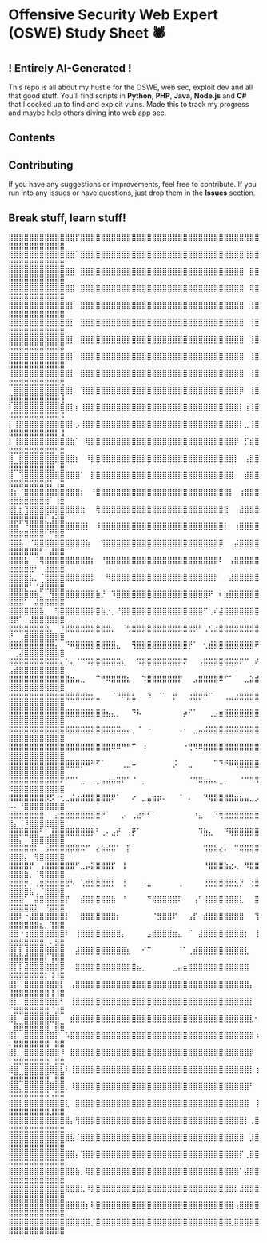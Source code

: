 # Offensive Security Web Expert (OSWE) Study Sheet 🕷️
## ! Entirely AI-Generated !

This repo is all about my hustle for the OSWE, web sec, exploit dev and all that good stuff. You'll find scripts in **Python**, **PHP**, **Java**, **Node.js** and **C#** that I cooked up to find and exploit vulns. Made this to track my progress and maybe help others diving into web app sec.

## Contents


## Contributing

If you have any suggestions or improvements, feel free to contribute. If you run into any issues or have questions, just drop them in the **Issues** section.

## Break stuff, learn stuff!

⣿⣿⣿⣿⣿⣿⣿⣿⣿⣿⣿⣿⣿⡏⣿⣿⣿⣿⣿⣿⣿⣿⣿⣿⣿⣿⣿⣿⣿⣿⣿⣿⣿⣿⣿⣿⣿⣿⣿⣿⣿⣿⣿⣿⣿⣿⢻⣿⣿⣿⣿⣿⣿⣿⣿⣿⣿⣿⣿⣿
⣿⣿⣿⣿⣿⣿⣿⣿⣿⣿⣿⣿⣿⠁⣿⣿⣿⣿⣿⣿⣿⣿⣿⣿⣿⣿⣿⣿⣿⣿⣿⣿⣿⣿⣿⣿⣿⣿⣿⣿⣿⣿⣿⣿⣿⣿⢸⣿⣿⣿⣿⣿⣿⣿⣿⣿⣿⣿⣿⣿
⣿⣿⣿⣿⣿⣿⣿⣿⣿⣿⣿⣿⣿⠀⣿⣿⣿⣿⣿⣿⣿⣿⣿⣿⣿⣿⣿⣿⣿⣿⣿⣿⣿⣿⣿⣿⣿⣿⣿⣿⣿⣿⣿⣿⣿⣿⠀⣿⣿⣿⣿⣿⣿⣿⣿⣿⣿⣿⣿⣿
⣿⣿⣿⣿⣿⣿⣿⣿⣿⣿⣿⣿⣿⠀⣿⣿⣿⣿⣿⣿⣿⣿⣿⣿⣿⣿⣿⣿⣿⣿⣿⣿⣿⣿⣿⣿⣿⣿⣿⣿⣿⣿⣿⣿⣿⣿⠀⢿⣿⣿⣿⣿⣿⣿⣿⣿⣿⣿⣿⣿
⣿⣿⣿⣿⣿⣿⣿⣿⣿⣿⣿⣿⡇⠀⣿⣿⣿⣿⣿⣿⣿⣿⣿⣿⣿⣿⣿⣿⣿⣿⣿⣿⣿⣿⣿⣿⣿⣿⣿⣿⣿⣿⣿⣿⣿⣿⠀⢸⣿⣿⣿⣿⣿⣿⣿⣿⣿⣿⣿⣿
⣿⣿⣿⣿⣿⣿⣿⣿⣿⣿⣿⣿⡇⠀⣿⣿⣿⣿⣿⣿⣿⣿⣿⣿⣿⣿⣿⣿⣿⣿⣿⣿⣿⣿⣿⣿⣿⣿⣿⣿⣿⣿⣿⣿⣿⣿⠀⢸⣿⣿⣿⣿⣿⣿⣿⣿⣿⣿⣿⣿
⣿⣿⣿⣿⣿⣿⣿⣿⣿⣿⣿⣿⡇⠀⣿⣿⣿⣿⣿⣿⣿⣿⣿⣿⣿⣿⣿⣿⣿⣿⣿⣿⣿⣿⣿⣿⣿⣿⣿⣿⣿⣿⣿⣿⣿⣿⠀⢸⣿⣿⣿⣿⣿⣿⣿⣿⣿⣿⣿⣿
⢿⣿⣿⣿⣿⣿⣿⣿⣿⣿⣿⣿⡇⠀⣿⣿⣿⣿⣿⣿⣿⣿⣿⣿⣿⣿⣿⣿⣿⣿⣿⣿⣿⣿⣿⣿⣿⣿⣿⣿⣿⣿⣿⣿⣿⣿⠀⢸⣿⣿⣿⣿⣿⣿⣿⣿⣿⣿⣿⣿
⢸⣿⣿⣿⣿⣿⣿⣿⣿⣿⣿⣿⡇⠀⣿⣿⣿⣿⣿⣿⣿⣿⣿⣿⣿⣿⣿⣿⣿⣿⣿⣿⣿⣿⣿⣿⣿⣿⣿⣿⣿⣿⣿⣿⣿⣿⠀⢸⣿⣿⣿⣿⣿⣿⣿⣿⣿⣿⣿⢿
⠀⣿⣿⣿⣿⣿⣿⣿⣿⣿⣿⣿⡇⠀⢹⣿⣿⣿⣿⣿⣿⣿⣿⣿⣿⣿⣿⣿⣿⣿⣿⣿⣿⣿⣿⣿⣿⣿⣿⣿⣿⣿⣿⣿⣿⡿⠀⢸⣿⣿⣿⣿⣿⣿⣿⣿⣿⣿⣿⢸
⡇⣿⣿⣿⣿⣿⣿⣿⣿⣿⣿⣿⡇⡆⢸⣿⣿⣿⣿⣿⣿⣿⣿⣿⣿⣿⣿⣿⣿⣿⣿⣿⣿⣿⣿⣿⣿⣿⣿⣿⣿⣿⣿⣿⣿⡇⢰⢸⣿⣿⣿⣿⣿⣿⣿⣿⣿⣿⡿⢸
⡇⢸⣿⣿⣿⣿⣿⣿⣿⣿⣿⣿⡇⡠⢸⣿⣿⣿⣿⣿⣿⣿⣿⣿⣿⣿⣿⣿⣿⣿⣿⣿⣿⣿⣿⣿⣿⣿⣿⣿⣿⣿⣿⣿⣿⡇⣀⢸⣿⣿⣿⣿⣿⣿⣿⣿⣿⣿⡇⢸
⡇⢸⣿⣿⣿⣿⣿⣿⣿⣿⣿⣿⣷⠁⠀⢿⣿⣿⣿⣿⣿⣿⣿⣿⣿⣿⣿⣿⣿⣿⣿⣿⣿⣿⣿⣿⣿⣿⣿⣿⣿⣿⣿⣿⡿⠀⡋⣾⣿⣿⣿⣿⣿⣿⣿⣿⣿⣿⠇⣾
⣿⠀⣿⣿⣿⣿⣿⣿⣿⣿⣿⣿⣿⡆⠀⠸⣿⣿⣿⣿⣿⣿⣿⣿⣿⣿⣿⣿⣿⣿⣿⣿⣿⣿⣿⣿⣿⣿⣿⣿⣿⣿⣿⣿⡇⠀⢠⣿⣿⣿⣿⣿⣿⣿⣿⣿⣿⣿⠀⣿
⣿⠀⢹⣿⣿⣿⣿⣿⣿⣿⣿⣿⣿⣿⠁⠀⣿⣿⣿⣿⣿⣿⣿⣿⣿⣿⣿⣿⣿⣿⣿⣿⣿⣿⣿⣿⣿⣿⣿⣿⣿⣿⣿⣿⠀⠀⣾⣿⣿⣿⣿⣿⣿⣿⣿⣿⣿⡇⢠⣿
⣿⡆⠈⣿⣿⣿⣿⣿⣿⣿⣿⣿⣿⣿⡆⠀⠘⣿⣿⣿⣿⣿⣿⣿⣿⣿⣿⣿⣿⣿⣿⣿⣿⣿⣿⣿⣿⣿⣿⣿⣿⣿⣿⡇⠀⢰⣿⣿⣿⣿⣿⣿⣿⣿⣿⣿⣿⠁⢸⣿
⣿⡇⡆⢹⣿⣿⣿⣿⣿⣿⣿⣿⣿⣿⣷⠀⠀⢿⣿⣿⣿⣿⣿⣿⣿⣿⣿⣿⣿⣿⣿⣿⣿⣿⣿⣿⣿⣿⣿⣿⣿⣿⣿⠀⠀⣼⣿⣿⣿⣿⣿⣿⣿⣿⣿⣿⡏⢰⣽⣿
⣿⣷⠁⠘⣿⣿⣿⣿⣿⣿⣿⣿⣿⣿⣿⡇⠀⠸⣿⣿⣿⣿⣿⣿⣿⣿⣿⣿⣿⣿⣿⣿⣿⣿⣿⣿⣿⣿⣿⣿⣿⣿⡇⠀⢰⣿⣿⣿⣿⣿⣿⣿⣿⣿⣿⣿⠃⠋⣿⣿
⣿⣿⣧⠀⠈⢿⣿⣿⣿⣿⣿⣿⣿⣿⣿⣷⠀⠀⢻⣿⣿⣿⣿⣿⣿⣿⣿⣿⣿⣿⣿⣿⣿⣿⣿⣿⣿⣿⣿⣿⣿⡿⠀⠀⣼⣿⣿⣿⣿⣿⣿⣿⣿⣿⣿⠃⠀⣼⣿⣿
⣿⣿⣿⣧⠀⠈⢿⣿⣿⣿⣿⣿⣿⣿⣿⣿⡆⠀⠘⣿⣿⣿⣿⣿⣿⣿⣿⣿⣿⣿⣿⣿⣿⣿⣿⣿⣿⣿⣿⣿⣿⠇⠀⢠⣿⣿⣿⣿⣿⣿⣿⣿⣿⣿⠃⠀⣼⣿⣿⣿
⣿⣿⣿⣿⣧⡀⠈⢿⣿⣿⣿⣿⣿⣿⣿⣿⣿⠀⠀⠻⣿⣿⣿⣿⣿⣿⣿⣿⣿⣿⣿⣿⣿⣿⣿⣿⣿⣿⣿⣿⡟⠀⠀⣼⣿⣿⣿⣿⣿⣿⣿⣿⡿⠃⠐⣼⣿⣿⣿⣿
⣿⣿⣿⣿⣿⣷⡁⠀⢻⣿⣿⣿⣿⣿⣿⣿⣿⣷⡘⠀⠹⣿⣿⣿⣿⣿⣿⣿⣿⣿⣿⣿⣿⣿⣿⣿⣿⣿⣿⠟⠀⠆⣰⣿⣿⣿⣿⣿⣿⣿⣿⡿⠁⠀⣼⣿⣿⣿⣿⣿
⣿⣿⣿⣿⣿⣿⣷⡀⠀⢻⣿⣿⣿⣿⣿⣿⣿⣿⣷⡐⡀⠘⣿⣿⣿⣿⣿⣿⣿⣿⣿⣿⣿⣿⣿⣿⣿⣿⠋⢀⠎⣼⣿⣿⣿⣿⣿⣿⣿⣿⡿⠁⠀⣼⣿⣿⣿⣿⣿⣿
⣿⣿⣿⣿⣿⣿⣿⣷⡀⠀⠹⣿⣿⣿⣿⣿⣿⣿⣿⣿⡄⠀⠈⢻⣿⣿⣿⣿⣿⣿⣿⣿⣿⣿⣿⣿⡿⠃⢀⢊⣼⣿⣿⣿⣿⣿⣿⣿⣿⡟⠀⢀⣾⣿⣿⣿⣿⣿⣿⣿
⣿⣿⣿⣿⣿⣿⣿⣿⣿⡄⠀⠙⠿⣿⣿⣿⣿⣿⣿⣿⣿⣄⠀⠀⢻⣿⣿⣿⣿⣿⣿⣿⣿⣿⣿⡟⠁⠀⢂⣾⣿⣿⣿⣿⣿⣿⣿⣿⠟⠀⢀⣼⣿⣿⣿⣿⣿⣿⣿⣿
⣿⣿⣿⣿⣿⣿⣿⣿⣿⣿⣄⡑⢄⠈⠙⠻⣿⣿⣿⣿⣿⣿⣆⠀⠀⠻⣿⣿⣿⣿⣿⣿⣿⣿⠟⠀⠀⢠⣿⣿⣿⣿⣿⣿⡿⠟⠉⢀⠞⣠⣾⣿⣿⣿⣿⣿⣿⣿⣿⣿
⣿⣿⣿⣿⣿⣿⣿⣿⣿⣿⣿⣿⣶⣤⣀⠀⠀⠉⠛⠿⣿⣿⣿⣆⠀⠀⠹⣿⣿⣿⣿⣿⣿⡟⠀⠀⣠⣿⣿⣿⣿⠿⠋⠁⠀⠀⣀⣵⣾⣿⣿⣿⣿⣿⣿⣿⣿⣿⣿⣿
⣿⣿⣿⣿⣿⣿⣿⣿⣿⣿⣿⣿⣿⣿⣿⣷⣦⣀⠀⠀⠈⠙⠿⣿⣧⠀⠀⠹⠀⠈⠁⠀⡟⠀⠀⣰⣿⡿⠟⠉⠀⠀⢀⣠⣴⣿⣿⣿⣿⣿⣿⣿⣿⣿⣿⣿⣿⣿⣿⣿
⣿⣿⣿⣿⣿⣿⣿⣿⣿⣿⣿⣿⣿⣿⣿⣿⣿⣿⣿⣦⣄⡀⠀⠀⠙⠧⠀⠀⠀⠀⠀⠀⠀⠀⡴⠋⠁⠀⠀⢀⣠⣶⣿⣿⣿⣿⣿⣿⣿⣿⣿⣿⣿⣿⣿⣿⣿⣿⣿⣿
⣿⣿⣿⣿⣿⣿⣿⣿⣿⣿⣿⣿⣿⣿⣿⣿⣿⣿⣿⣿⣿⣿⣶⣄⡀⠈⠀⠐⠀⠀⠀⠀⠀⠠⠂⠀⣀⣤⣾⣿⣿⣿⣿⣿⣿⣿⣿⣿⣿⣿⣿⣿⣿⣿⣿⣿⣿⣿⣿⣿
⣿⣿⣿⣿⣿⣿⣿⣿⣿⣿⣿⣿⣿⣿⣿⣿⣿⣿⣿⣿⠿⠿⠛⠛⠉⠀⠰⠀⠀⠀⠀⠀⠀⠀⠐⢛⠻⠿⣿⣿⣿⣿⣿⣿⣿⣿⣿⣿⣿⣿⣿⣿⣿⣿⣿⣿⣿⣿⣿⣿
⣿⣿⣿⣿⣿⣿⣿⣿⣿⣿⣿⣿⣿⣿⡿⠿⠛⠋⠁⠀⠀⠀⢀⣀⠤⠀⠀⠀⠀⠀⠀⠀⡨⠀⠀⣀⠀⠀⠀⠀⠉⠙⠛⠿⢿⣿⣿⣿⣿⣿⣿⣿⣿⣿⣿⣿⣿⣿⣿⣿
⣿⣿⣿⣿⣿⣿⣿⣿⣿⡿⠟⠋⠉⠁⣀⠀⢀⣀⣤⣴⣶⣿⠟⠁⠈⠀⡀⠀⠀⠀⠀⠀⠀⠀⠀⠈⠙⢿⣶⣦⣤⣀⡀⠀⠀⠈⠉⠛⠻⠿⣿⣿⣿⣿⣿⣿⣿⣿⣿⣿
⣿⣿⣿⣿⣿⣿⣿⡿⡫⠐⢂⣀⣬⣴⣾⣿⣿⣿⣿⣿⠟⠁⠀⠀⠔⠀⣀⣤⣶⡶⠄⠀⠀⠈⠀⠄⠀⠀⠙⢿⣿⣿⣿⣿⣶⣦⣤⣀⡠⠤⠄⠘⣿⣿⣿⣿⣿⣿⣿⣿
⣿⣿⣿⣿⣿⣿⣿⠁⠀⣼⣿⣿⣿⣿⣿⣿⣿⣿⠟⠁⠀⠀⡠⠀⢀⣴⠟⠋⠁⠀⠀⠀⠀⠀⠀⠀⠰⣄⠀⠀⠙⢿⣿⣿⣿⣿⣿⣿⣿⣿⡄⠈⠸⣿⣿⣿⣿⣿⣿⣿
⣿⣿⣿⣿⣿⣿⠃⠀⣸⣿⣿⣿⣿⣿⣿⣿⡿⠃⢀⠄⣠⡞⠀⢠⡟⠁⠀⠀⠀⠀⠀⠀⠀⠀⠀⠀⠀⠹⣷⣄⠀⠀⠙⢿⣿⣿⣿⣿⣿⣿⣿⡄⠀⢹⣿⣿⣿⣿⣿⣿
⣿⣿⣿⣿⣿⠇⠀⢰⣿⣿⣿⣿⣿⣿⡿⠋⠀⣔⣵⣾⣿⠁⠀⡟⠀⠀⠀⠀⠀⠀⠀⠀⠀⠀⠀⠀⠀⠀⢹⣿⣷⣔⠄⠀⠙⢿⣿⣿⣿⣿⣿⣿⡄⠀⢻⣿⣿⣿⣿⣿
⣿⣿⣿⣿⡟⠀⢠⣿⣿⣿⣿⣿⣿⠋⣀⡤⣽⣿⣿⣿⡏⠀⢸⠀⠀⠀⠀⠀⠀⠀⠀⠀⠀⠀⠀⠀⠀⠀⠘⣿⣿⣿⣷⣔⢄⠀⠻⣿⣿⣿⣿⣿⣷⡀⠈⢿⣿⣿⣿⣿
⣿⣿⣿⡿⠀⢀⣾⣿⣿⣿⣿⣿⠣⠀⢡⣾⣿⣿⣿⣿⡇⠀⢸⠀⠀⠀⠠⣀⠀⠀⠀⠀⠀⢀⠀⠀⠀⠀⢸⣿⣿⣿⣿⣿⣧⡙⠀⢸⣿⣿⣿⣿⣿⣧⢀⠈⣿⣿⣿⣿
⣿⣿⣿⠁⠀⣼⣿⣿⣿⣿⣿⡟⠀⠀⣾⣿⣿⣿⣿⣿⣷⠀⠘⠀⠀⠀⠀⠙⢿⣿⣿⣿⣿⠏⠀⠀⢠⠃⢸⣿⣿⣿⣿⣿⣿⣇⠀⠀⣿⣿⣿⣿⣿⣿⣇⠀⠘⣿⣿⣿
⣿⣿⠇⠐⣼⣿⣿⣿⣿⣿⣿⡇⠀⠀⣿⣿⣿⣿⣿⣿⣿⡆⠀⠀⠀⠀⠀⠀⠈⣻⣿⣿⠏⠀⠀⣠⡏⠀⣾⣿⣿⣿⣿⣿⣿⣿⠀⠀⢹⣿⣿⣿⣿⣿⣿⣆⡀⢹⣿⣿
⣿⣿⠐⢰⣿⣿⣿⣿⣿⣿⣿⠇⠀⢸⣿⣿⣿⣿⣿⣿⣿⣿⡄⠀⠀⠀⠀⣠⣾⣿⣿⣿⣶⣄⠀⠉⠀⣼⣿⣿⣿⣿⣿⣿⣿⣿⡆⠀⢸⣿⣿⣿⣿⣿⣿⣿⡀⠄⣿⣿
⣿⡇⡇⢸⣿⣿⣿⣿⣿⣿⣿⠀⠀⣼⣿⣿⣿⣿⣿⣿⣿⣿⣿⣆⠀⠀⠊⠉⠀⠀⠀⠀⠀⠈⠁⢀⣾⣿⣿⣿⣿⣿⣿⣿⣿⣿⣇⠀⠀⣿⣿⣿⣿⣿⣿⣿⡇⢸⢿⣿
⣿⡇⡇⣾⣿⣿⣿⣿⣿⣿⡿⠀⠀⣿⣿⣿⣿⣿⣿⣿⣿⣿⣿⣿⣿⣦⣀⠀⠀⠀⠀⠀⣀⣤⣶⣿⣿⣿⣿⣿⣿⣿⣿⣿⣿⣿⣿⠀⠀⣿⣿⣿⣿⣿⣿⣿⡇⢸⢸⣿
⣿⡇⠀⣿⣿⣿⣿⣿⣿⣿⡇⠀⢠⣿⣿⣿⣿⣿⣿⣿⣿⣿⣿⣿⣿⣿⣿⣿⣿⣿⣿⣿⣿⣿⣿⣿⣿⣿⣿⣿⣿⣿⣿⣿⣿⣿⣿⡄⠀⢸⣿⣿⣿⣿⣿⣿⣿⢸⢸⣿
⣿⡇⠀⣿⣿⣿⣿⣿⣿⣿⠃⠀⢸⣿⣿⣿⣿⣿⣿⣿⣿⣿⣿⣿⣿⣿⣿⣿⣿⣿⣿⣿⣿⣿⣿⣿⣿⣿⣿⣿⣿⣿⣿⣿⣿⣿⣿⡇⠀⠈⣿⣿⣿⣿⣿⣿⣿⠈⣼⣿
⣿⡇⠀⣿⣿⣿⣿⣿⣿⣿⠀⠀⣾⣿⣿⣿⣿⣿⣿⣿⣿⣿⣿⣿⣿⣿⣿⣿⣿⣿⣿⣿⣿⣿⣿⣿⣿⣿⣿⣿⣿⣿⣿⣿⣿⣿⣿⣇⠂⠀⣿⣿⣿⣿⣿⣿⣿⠀⣿⣿
⣿⡇⠀⣿⣿⣿⣿⣿⣿⡟⠀⠣⣿⣿⣿⣿⣿⣿⣿⣿⣿⣿⣿⣿⣿⣿⣿⣿⣿⣿⣿⣿⣿⣿⣿⣿⣿⣿⣿⣿⣿⣿⣿⣿⣿⣿⣿⣿⠰⠄⣿⣿⣿⣿⣿⣿⣿⠀⣿⣿
⣿⡇⠀⣿⣿⣿⣿⣿⣿⣿⠸⠀⣿⣿⣿⣿⣿⣿⣿⣿⣿⣿⣿⣿⣿⣿⣿⣿⣿⣿⣿⣿⣿⣿⣿⣿⣿⣿⣿⣿⣿⣿⣿⣿⣿⣿⣿⡿⠀⠆⣿⣿⣿⣿⣿⣿⣿⠀⣿⣿
⣿⣿⠀⣿⣿⣿⣿⣿⣿⣿⣇⠇⢸⣿⣿⣿⣿⣿⣿⣿⣿⣿⣿⣿⣿⣿⣿⣿⣿⣿⣿⣿⣿⣿⣿⣿⣿⣿⣿⣿⣿⣿⣿⣿⣿⣿⣿⡇⢰⢰⣿⣿⣿⣿⣿⣿⣿⠀⣿⣿
⣿⣿⡀⣿⣿⣿⣿⣿⣿⣿⣿⡀⠸⣿⣿⣿⣿⣿⣿⣿⣿⣿⣿⣿⣿⣿⣿⣿⣿⣿⣿⣿⣿⣿⣿⣿⣿⣿⣿⣿⣿⣿⣿⣿⣿⣿⣿⠃⠀⣿⣿⣿⣿⣿⣿⣿⣿⢠⣿⣿
⣿⣿⣇⣿⣿⣿⣿⣿⣿⣿⣿⣇⠀⣿⣿⣿⣿⣿⣿⣿⣿⣿⣿⣿⣿⣿⣿⣿⣿⣿⣿⣿⣿⣿⣿⣿⣿⣿⣿⣿⣿⣿⣿⣿⣿⣿⣿⠀⢸⣿⣿⣿⣿⣿⣿⣿⣿⣸⣿⣿
⣿⣿⣿⣿⣿⣿⣿⣿⣿⣿⣿⣿⡄⢻⣿⣿⣿⣿⣿⣿⣿⣿⣿⣿⣿⣿⣿⣿⣿⣿⣿⣿⣿⣿⣿⣿⣿⣿⣿⣿⣿⣿⣿⣿⣿⣿⡇⢀⣿⣿⣿⣿⣿⣿⣿⣿⣿⣿⣿⣿
⣿⣿⣿⣿⣿⣿⣿⣿⣿⣿⣿⣿⣧⠈⣿⣿⣿⣿⣿⣿⣿⣿⣿⣿⣿⣿⣿⣿⣿⣿⣿⣿⣿⣿⣿⣿⣿⣿⣿⣿⣿⣿⣿⣿⣿⣿⠀⣸⣿⣿⣿⣿⣿⣿⣿⣿⣿⣿⣿⣿
⣿⣿⣿⣿⣿⣿⣿⣿⣿⣿⣿⣿⣿⡄⢹⣿⣿⣿⣿⣿⣿⣿⣿⣿⣿⣿⣿⣿⣿⣿⣿⣿⣿⣿⣿⣿⣿⣿⣿⣿⣿⣿⣿⣿⣿⡏⢀⣿⣿⣿⣿⣿⣿⣿⣿⣿⣿⣿⣿⣿
⣿⣿⣿⣿⣿⣿⣿⣿⣿⣿⣿⣿⣿⣷⡀⢿⣿⣿⣿⣿⣿⣿⣿⣿⣿⣿⣿⣿⣿⣿⣿⣿⣿⣿⣿⣿⣿⣿⣿⣿⣿⣿⣿⣿⣿⠁⣼⣿⣿⣿⣿⣿⣿⣿⣿⣿⣿⣿⣿⣿
⣿⣿⣿⣿⣿⣿⣿⣿⣿⣿⣿⣿⣿⣿⣇⠸⣿⣿⣿⣿⣿⣿⣿⣿⣿⣿⣿⣿⣿⣿⣿⣿⣿⣿⣿⣿⣿⣿⣿⣿⣿⣿⣿⣿⡇⣸⣿⣿⣿⣿⣿⣿⣿⣿⣿⣿⣿⣿⣿⣿
⣿⣿⣿⣿⣿⣿⣿⣿⣿⣿⣿⣿⣿⣿⣿⡆⢿⣿⣿⣿⣿⣿⣿⣿⣿⣿⣿⣿⣿⣿⣿⣿⣿⣿⣿⣿⣿⣿⣿⣿⣿⣿⣿⣿⢠⣿⣿⣿⣿⣿⣿⣿⣿⣿⣿⣿⣿⣿⣿⣿
⣿⣿⣿⣿⣿⣿⣿⣿⣿⣿⣿⣿⣿⣿⣿⣿⣘⣿⣿⣿⣿⣿⣿⣿⣿⣿⣿⣿⣿⣿⣿⣿⣿⣿⣿⣿⣿⣿⣿⣿⣿⣿⣿⣇⣿⣿⣿⣿⣿⣿⣿⣿⣿⣿⣿⣿⣿⣿⣿⣿

